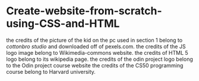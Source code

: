 # Create-website-from-scratch-using-CSS-and-HTML

the credits of the picture of the kid on the pc used in section 1 belong to *cottonbro studio* and downloaded off of pexels.com.
the credits of the JS logo image belong to Wikimedia-commons website.
the credits of HTML 5 logo belong to its wikipedia page.
the credits of the odin project logo belong to the Odin project course website
the credits of the CS50 programming course belong to Harvard university.

